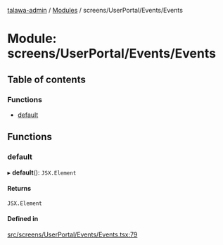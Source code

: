 [talawa-admin](../README.md) / [Modules](../modules.md) / screens/UserPortal/Events/Events

# Module: screens/UserPortal/Events/Events

## Table of contents

### Functions

- [default](screens_UserPortal_Events_Events.md#default)

## Functions

### default

▸ **default**(): `JSX.Element`

#### Returns

`JSX.Element`

#### Defined in

[src/screens/UserPortal/Events/Events.tsx:79](https://github.com/krishna619/talawa-admin/blob/63d4450/src/screens/UserPortal/Events/Events.tsx#L79)
